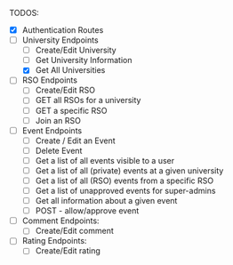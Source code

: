 TODOS:

- [x] Authentication Routes
- [ ] University Endpoints
  - [ ] Create/Edit University
  - [ ] Get University Information
  - [x] Get All Universities
- [ ] RSO Endpoints
  - [ ] Create/Edit RSO
  - [ ] GET all RSOs for a university
  - [ ] GET a specific RSO
  - [ ] Join an RSO
- [ ] Event Endpoints
  - [ ] Create / Edit an Event
  - [ ] Delete Event
  - [ ] Get a list of all events visible to a user
  - [ ] Get a list of all (private) events at a given university
  - [ ] Get a list of all (RSO) events from a specific RSO
  - [ ] Get a list of unapproved events for super-admins
  - [ ] Get all information about a given event
  - [ ] POST - allow/approve event
- [ ] Comment Endpoints:
  - [ ] Create/Edit comment
- [ ] Rating Endpoints:
  - [ ] Create/Edit rating